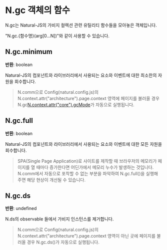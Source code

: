 # N.gc 객체의 함수

N.gc는 Natural-JS의 가비지 컬렉션 관련 유틸리티 함수들을 모아놓은 객체입니다.

"N.gc.{함수명}(arg[0...N])"와 같이 사용할 수 있습니다.

## N.gc.minimum

**반환**: boolean

Natural-JS의 컴포넌트와 라이브러리에서 사용되는 요소와 이벤트에 대한 최소한의 자원을 회수합니다.

> N.comm으로 Config(natural.config.js)의 N.context.attr("architecture").page.context 영역에 페이지를 불러올 경우 N.gc[N.context.attr("core").gcMode]()가 자동으로 실행됩니다.

## N.gc.full

**반환**: boolean

Natural-JS의 컴포넌트와 라이브러리에서 사용되는 요소와 이벤트에 대한 모든 자원을 회수합니다.

> SPA(Single Page Application)로 사이트를 제작할 때 브라우저의 메모리가 페이지를 열 때마다 증가한다면 어딘가에서 메모리 누수가 발생하는 것입니다. N.comm에서 자동으로 포착할 수 없는 부분을 파악하여 N.gc.full()을 실행해 주면 해당 현상이 개선될 수 있습니다.

## N.gc.ds

**반환**: undefined

N.ds의 observable 들에서 가비지 인스턴스를 제거합니다.

> N.comm으로 Config(natural.config.js)의 N.context.attr("architecture").page.context 영역이 아닌 곳에 페이지를 불러올 경우 N.gc.ds()가 자동으로 실행됩니다.
